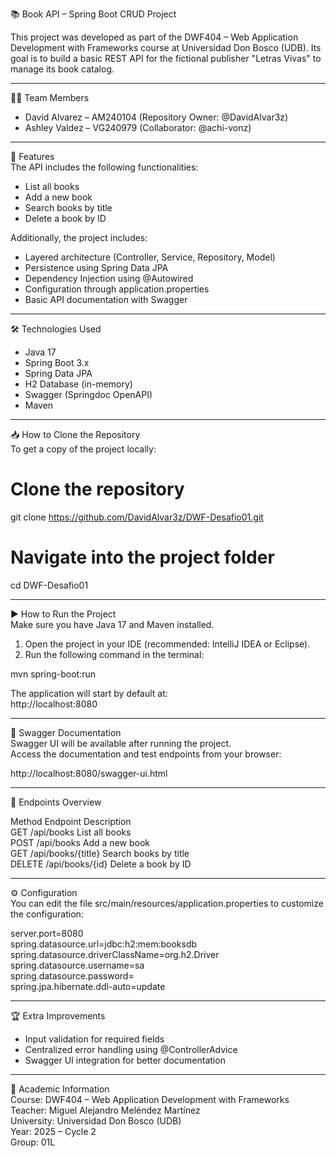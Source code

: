 📚 Book API – Spring Boot CRUD Project

This project was developed as part of the DWF404 – Web Application Development with Frameworks course at Universidad Don Bosco (UDB).
Its goal is to build a basic REST API for the fictional publisher "Letras Vivas" to manage its book catalog.

---

👨‍💻 Team Members  
- David Alvarez – AM240104 (Repository Owner: @DavidAlvar3z)  
- Ashley Valdez – VG240979 (Collaborator: @achi-vonz)  

---

🚀 Features  
The API includes the following functionalities:  
- List all books  
- Add a new book  
- Search books by title  
- Delete a book by ID  

Additionally, the project includes:  
- Layered architecture (Controller, Service, Repository, Model)  
- Persistence using Spring Data JPA  
- Dependency Injection using @Autowired  
- Configuration through application.properties  
- Basic API documentation with Swagger  

---

🛠️ Technologies Used  
- Java 17  
- Spring Boot 3.x  
- Spring Data JPA  
- H2 Database (in-memory)  
- Swagger (Springdoc OpenAPI)  
- Maven  

---

📥 How to Clone the Repository  
To get a copy of the project locally:  

# Clone the repository  
git clone https://github.com/DavidAlvar3z/DWF-Desafio01.git  

# Navigate into the project folder  
cd DWF-Desafio01  

---

▶️ How to Run the Project  
Make sure you have Java 17 and Maven installed.  

1. Open the project in your IDE (recommended: IntelliJ IDEA or Eclipse).  
2. Run the following command in the terminal:  

mvn spring-boot:run  

The application will start by default at:  
http://localhost:8080  

---

📄 Swagger Documentation  
Swagger UI will be available after running the project.  
Access the documentation and test endpoints from your browser:  

http://localhost:8080/swagger-ui.html  

---

🔧 Endpoints Overview  

Method    Endpoint               Description  
GET       /api/books             List all books  
POST      /api/books             Add a new book  
GET       /api/books/{title}     Search books by title  
DELETE    /api/books/{id}        Delete a book by ID  

---

⚙️ Configuration  
You can edit the file src/main/resources/application.properties to customize the configuration:  

server.port=8080  
spring.datasource.url=jdbc:h2:mem:booksdb  
spring.datasource.driverClassName=org.h2.Driver  
spring.datasource.username=sa  
spring.datasource.password=  
spring.jpa.hibernate.ddl-auto=update  

---

🏆 Extra Improvements  
- Input validation for required fields  
- Centralized error handling using @ControllerAdvice  
- Swagger UI integration for better documentation  

---

📌 Academic Information  
Course: DWF404 – Web Application Development with Frameworks  
Teacher: Miguel Alejandro Meléndez Martínez  
University: Universidad Don Bosco (UDB)  
Year: 2025 – Cycle 2  
Group: 01L  
